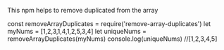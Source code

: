 


This npm helps to remove duplicated from the array

const removeArrayDuplicates = require('remove-array-duplicates') 
let myNums = [1,2,3,1,4,1,2,5,3,4]
let uniqueNums = removeArrayDuplicates(myNums)
console.log(uniqueNums)   //[1,2,3,4,5]